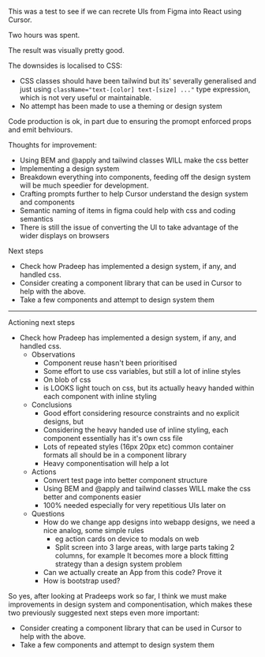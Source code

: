 This was a test to see if we can recrete UIs from Figma into React using Cursor.

Two hours was spent.

The result was visually pretty good.

The downsides is localised to CSS:
* CSS classes should have been tailwind but its' severally generalised and just using
  `className="text-[color] text-[size] ..."` type expression, which is not very useful or maintainable.
* No attempt has been made to use a theming or design system

Code production is ok, in part due to ensuring the promopt enforced props and emit behviours.

Thoughts for improvement:

* Using BEM and @apply and tailwind classes WILL make the css better
* Implementing a design system
* Breakdown everything into components, feeding off the design system will be much speedier for development.
* Crafting prompts further to help Cursor understand the design system and components
* Semantic naming of items in figma could help with css and coding semantics
* There is still the issue of converting the UI to take advantage of the wider displays on browsers

Next steps

* Check how Pradeep has implemented a design system, if any, and handled css.
* Consider creating a component library that can be used in Cursor to help with the above.
* Take a few components and attempt to design system them

---
Actioning next steps
* Check how Pradeep has implemented a design system, if any, and handled css.
  * Observations
    * Component reuse hasn't been prioritised
    * Some effort to use css variables, but still a lot of inline styles
    * On blob of css
    * is LOOKS light touch on css, but its actually heavy handed within each component with inline styling
  * Conclusions
    * Good effort considering resource constraints and no explicit designs, but
    * Considering the heavy handed use of inline styling, each component essentially has it's own css file
    * Lots of repeated styles (16px 20px etc) common container formats all should be in a component library
    * Heavy componentisation will help a lot
  * Actions
    * Convert test page into better component structure
    * Using BEM and @apply and tailwind classes WILL make the css better and components easier
    * 100% needed especially for very repetitious UIs later on
  * Questions
    * How do we change app designs into webapp designs, we need a nice analog, some simple rules
      * eg action cards on device to modals on web
      * Split screen into 3 large areas, with large parts taking 2 columns, for example
      It becomes more a block fitting strategy than a design system problem
    * Can we actually create an App from this code? Prove it
    * How is bootstrap used?

So yes, after looking at Pradeeps work so far, I think we must make improvements in design system and componentisation,
which makes these two previously suggested next steps even more important:
* Consider creating a component library that can be used in Cursor to help with the above.
* Take a few components and attempt to design system them


